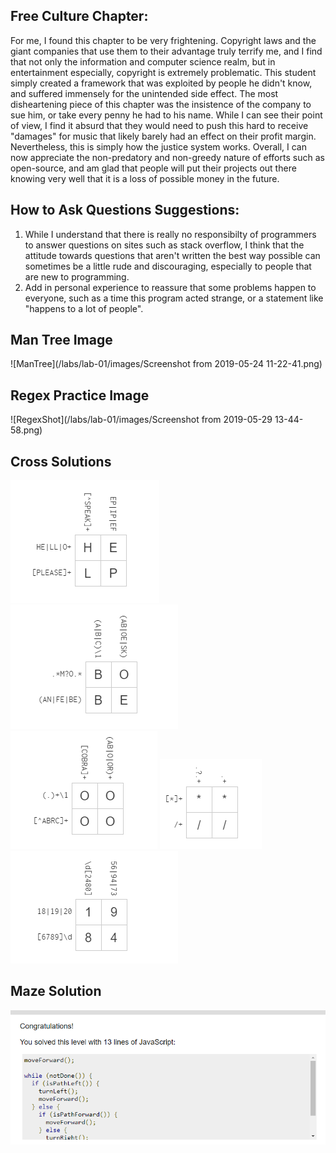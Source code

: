 ## Free Culture Chapter:
For me, I found this chapter to be very frightening. Copyright laws and the giant companies that use them to their advantage truly terrify me, and I find that not only the information and computer science realm, but in entertainment especially, copyright is extremely problematic. This student simply created a framework that was exploited by people he didn't know, and suffered immensely for the unintended side effect. The most disheartening piece of this chapter was the insistence of the company to sue him, or take every penny he had to his name. While I can see their point of view, I find it absurd that they would need to push this hard to receive "damages" for music that likely barely had an effect on their profit margin. Nevertheless, this is simply how the justice system works. Overall, I can now appreciate the non-predatory and non-greedy nature of efforts such as open-source, and am glad that people will put their projects out there knowing very well that it is a loss of possible money in the future.

## How to Ask Questions Suggestions:
1. While I understand that there is really no responsibilty of programmers to answer questions on sites such as stack overflow, I think that the attitude towards questions that aren't written the best way possible can sometimes be a little rude and discouraging, especially to people that are new to programming.
2. Add in personal experience to reassure that some problems happen to everyone, such as a time this program acted strange, or a statement like "happens to a lot of people".


## Man Tree Image
![ManTree](/labs/lab-01/images/Screenshot from 2019-05-24 11-22-41.png)

## Regex Practice Image
![RegexShot](/labs/lab-01/images/Screenshot from 2019-05-29 13-44-58.png)

## Cross Solutions
![Cross1](/labs/lab-01/images/cross1.png)
![Cross2](/labs/lab-01/images/cross2.png)
![Cross3](/labs/lab-01/images/cross3.png)
![Cross4](/labs/lab-01/images/cross4.png)
![Cross4](/labs/lab-01/images/cross5.png)

## Maze Solution
![Maze](/labs/lab-01/images/maze.png)
